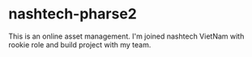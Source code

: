 # nashtech-pharse2
This is an online asset management. I'm joined nashtech VietNam with rookie role and build project with my team.
